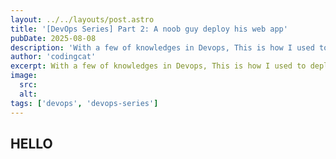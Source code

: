 ```yaml
---
layout: ../../layouts/post.astro
title: '[DevOps Series] Part 2: A noob guy deploy his web app'
pubDate: 2025-08-08
description: 'With a few of knowledges in Devops, This is how I used to deploy my web app to production'
author: 'codingcat'
excerpt: With a few of knowledges in Devops, This is how I used to deploy my web app to production
image:
  src:
  alt:
tags: ['devops', 'devops-series']
---
```


## HELLO